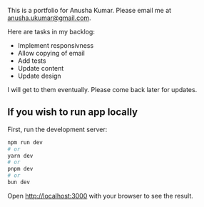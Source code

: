 This is a portfolio for Anusha Kumar. Please email me at anusha.ukumar@gmail.com. 

Here are tasks in my backlog:
- Implement responsivness
- Allow copying of email
- Add tests
- Update content
- Update design

I will get to them eventually. Please come back later for updates.

## If you wish to run app locally

First, run the development server:

```bash
npm run dev
# or
yarn dev
# or
pnpm dev
# or
bun dev
```

Open [http://localhost:3000](http://localhost:3000) with your browser to see the result.
